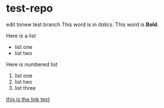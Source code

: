 # test-repo
edit tonew test branch
This word is in *italics*.
This word is **Bold**.

Here is a list
- list one
- list two 

Here is numbered list
1. list one
2. list two 
18. list three

[this is the link text](day1.md)
